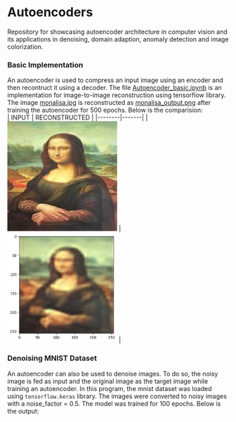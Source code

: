 # Autoencoders
Repository for showcasing autoencoder architecture in computer vision and its applications in denoising, domain adaption, anomaly detection and image colorization.

### Basic Implementation
An autoencoder is used to compress an input image using an encoder and then recontruct it using a decoder. The file [Autoencoder_basic.ipynb](./Autoencoder_basic.ipynb) is an implementation for image-to-image reconstruction using tensorflow library. The image [monalisa.jpg](./data/monalisa.jpg) is reconstructed as [monalisa_output.png](./data/monalisa_output.png) after training the autoencoder for 500 epochs.
Below is the comparision: <br> 
| INPUT | RECONSTRUCTED |
|--------|-------|
| <img src="https://github.com/Parth-D3/Autoencoders/blob/main/data/monalisa.jpg" width="250" height = "250"/> | <img src="https://github.com/Parth-D3/Autoencoders/blob/main/data/monalisa_output.png" width="250" height = "250"/> |

### Denoising MNIST Dataset
An autoencoder can also be used to denoise images. To do so, the noisy image is fed as input and the original image as the target image while training an autoencoder. In this program, the mnist dataset was loaded using `tensorflow.keras` library. The images were converted to noisy images with a noise_factor = 0.5. The model was trained for 100 epochs. Below is the output: <br>

